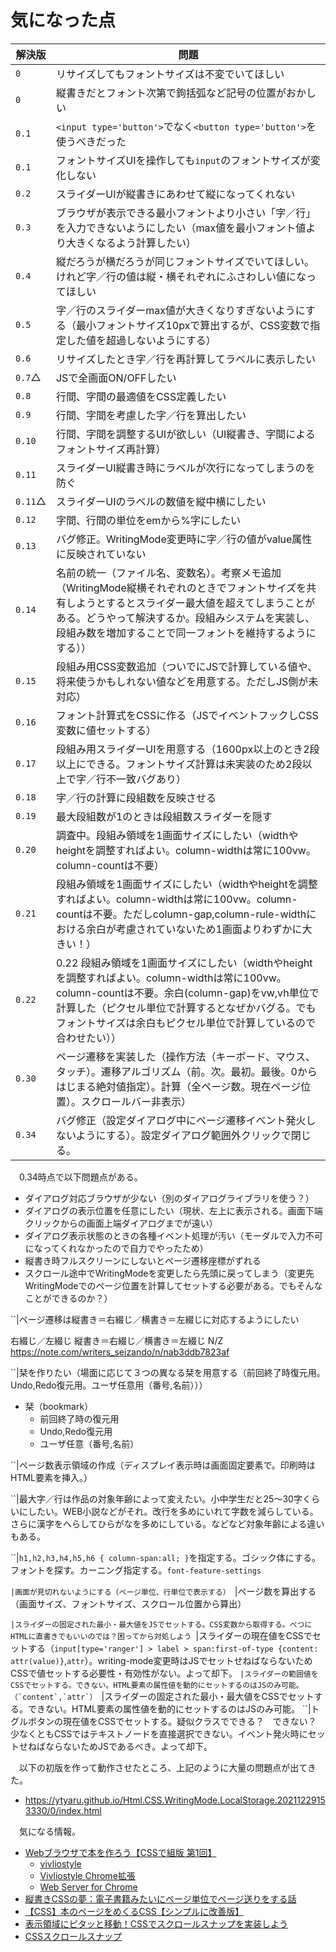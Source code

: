 # 気になった点

解決版|問題
------|----
`0`|リサイズしてもフォントサイズは不変でいてほしい
`0`|縦書きだとフォント次第で鉤括弧など記号の位置がおかしい
`0.1`|`<input type='button'>`でなく`<button type='button'>`を使うべきだった
`0.1`|フォントサイズUIを操作しても`input`のフォントサイズが変化しない
`0.2`|スライダーUIが縦書きにあわせて縦になってくれない
`0.3`|ブラウザが表示できる最小フォントより小さい「字／行」を入力できないようにしたい（max値を最小フォント値より大きくなるよう計算したい）
`0.4`|縦だろうが横だろうが同じフォントサイズでいてほしい。けれど字／行の値は縦・横それぞれにふさわしい値になってほしい
`0.5`|字／行のスライダーmax値が大きくなりすぎないようにする（最小フォントサイズ10pxで算出するが、CSS変数で指定した値を超過しないようにする）
`0.6`|リサイズしたとき字／行を再計算してラベルに表示したい
`0.7`△|JSで全画面ON/OFFしたい
`0.8`|行間、字間の最適値をCSS定義したい
`0.9`|行間、字間を考慮した字／行を算出したい
`0.10`|行間、字間を調整するUIが欲しい（UI縦書き、字間によるフォントサイズ再計算）
`0.11`|スライダーUI縦書き時にラベルが次行になってしまうのを防ぐ
`0.11`△|スライダーUIのラベルの数値を縦中横にしたい
`0.12`|字間、行間の単位をemから%字にしたい
`0.13`|バグ修正。WritingMode変更時に字／行の値がvalue属性に反映されていない
`0.14`|名前の統一（ファイル名、変数名）。考察メモ追加（WritingMode縦横それぞれのときでフォントサイズを共有しようとするとスライダー最大値を超えてしまうことがある。どうやって解決するか。段組みシステムを実装し、段組み数を増加することで同一フォントを維持するようにする））
`0.15`|段組み用CSS変数追加（ついでにJSで計算している値や、将来使うかもしれない値などを用意する。ただしJS側が未対応）
`0.16`|フォント計算式をCSSに作る（JSでイベントフックしCSS変数に値セットする）
`0.17`|段組み用スライダーUIを用意する（1600px以上のとき2段以上にできる。フォントサイズ計算は未実装のため2段以上で字／行不一致バグあり）
`0.18`|字／行の計算に段組数を反映させる
`0.19`|最大段組数が1のときは段組数スライダーを隠す
`0.20`|調査中。段組み領域を1画面サイズにしたい（widthやheightを調整すればよい。column-widthは常に100vw。column-countは不要）
`0.21`|段組み領域を1画面サイズにしたい（widthやheightを調整すればよい。column-widthは常に100vw。column-countは不要。ただしcolumn-gap,column-rule-widthにおける余白が考慮されていないため1画面よりわずかに大きい！）
`0.22`|0.22 段組み領域を1画面サイズにしたい（widthやheightを調整すればよい。column-widthは常に100vw。column-countは不要。余白(column-gap)をvw,vh単位で計算した（ピクセル単位で計算するとなぜかバグる。でもフォントサイズは余白もピクセル単位で計算しているので合わせたい））
`0.30`|ページ遷移を実装した（操作方法（キーボード、マウス、タッチ）。遷移アルゴリズム（前。次。最初。最後。0からはじまる絶対値指定）。計算（全ページ数。現在ページ位置）。スクロールバー非表示）
`0.34`|バグ修正（設定ダイアログ中にページ遷移イベント発火しないようにする）。設定ダイアログ範囲外クリックで閉じる。

　0.34時点で以下問題点がある。

* ダイアログ対応ブラウザが少ない（別のダイアログライブラリを使う？）
* ダイアログの表示位置を任意にしたい（現状、左上に表示される。画面下端クリックからの画面上端ダイアログまでが遠い）
* ダイアログ表示状態のときの各種イベント処理が汚い（モーダルで入力不可になってくれなかったので自力でやったため）
* 縦書き時フルスクリーンにしないとページ遷移座標がずれる
* スクロール途中でWritingModeを変更したら先頭に戻ってしまう（変更先WritingModeでのページ位置を計算してセットする必要がある。でもそんなことができるのか？）


``|ページ遷移は縦書き＝右綴じ／横書き＝左綴じに対応するようにしたい

右綴じ／左綴じ
縦書き＝右綴じ／横書き＝左綴じ
N/Z
https://note.com/writers_seizando/n/nab3ddb7823af

``|栞を作りたい（場面に応じて３つの異なる栞を用意する（前回終了時復元用。Undo,Redo復元用。ユーザ任意用（番号,名前）））

* 栞（bookmark）
	* 前回終了時の復元用
	* Undo,Redo復元用
	* ユーザ任意（番号,名前）

``|ページ数表示領域の作成（ディスプレイ表示時は画面固定要素で。印刷時はHTML要素を挿入。）

``|最大字／行は作品の対象年齢によって変えたい。小中学生だと25〜30字くらいにしたい。WEB小説などがそれ。改行を多めにいれて字数を減らしている。さらに漢字をへらしてひらがなを多めにしている。などなど対象年齢による違いもある。

``|`h1,h2,h3,h4,h5,h6 { column-span:all; }`を指定する。ゴシック体にする。フォントを探す。カーニング指定する。`font-feature-settings`

``|画面が見切れないようにする（ページ単位、行単位で表示する）
``|ページ数を算出する（画面サイズ、フォントサイズ、スクロール位置から算出）

``|スライダーの固定された最小・最大値をJSでセットする。CSS変数から取得する。べつにHTMLに直書きでもいいのでは？困ってから対処しよう
``|スライダーの現在値をCSSでセットする（`input[type='ranger'] > label > span:first-of-type {content: attr(value)}`,`attr`）。writing-mode変更時はJSでセットせねばならないためCSSで値セットする必要性・有効性がない。よって却下。
``|スライダーの範囲値をCSSでセットする。できない。HTML要素の属性値を動的にセットするのはJSのみ可能。（`content`,`attr`）
``|スライダーの固定された最小・最大値をCSSでセットする。できない。HTML要素の属性値を動的にセットするのはJSのみ可能。
``|トグルボタンの現在値をCSSでセットする。疑似クラスでできる？　できない？　少なくともCSSではテキストノードを直接選択できない。イベント発火時にセットせねばならないためJSであるべき。よって却下。

　以下の初版を作って動作させたところ、上記のように大量の問題点が出てきた。

* https://ytyaru.github.io/Html.CSS.WritingMode.LocalStorage.20211229153330/0/index.html

　気になる情報。

* [Webブラウザで本を作ろう【CSSで組版 第1回】](https://www.ntt-tx.co.jp/column/dojo_review_blog/20180710/)
    * [vivliostyle](https://vivliostyle.org/)
    * [Vivliostyle Chrome拡張](https://chrome.google.com/webstore/detail/vivliostyle/ffeiildjegeigkbobbakjjmfeacadbne)
    * [Web Server for Chrome](https://chrome.google.com/webstore/detail/web-server-for-chrome/ofhbbkphhbklhfoeikjpcbhemlocgigb)
* [縦書きCSSの夢：電子書籍みたいにページ単位でページ送りをする話](https://qiita.com/rutan/items/4d038b8ed14c99040617)
* [【CSS】本のページをめくるCSS【シンプルに改善版】](https://little-strange.hatenablog.com/entry/2021/08/30/235839)
* [表示領域にピタッと移動！CSSでスクロールスナップを実装しよう](https://www.webcreatorbox.com/tech/scroll-snap)
* [CSSスクロールスナップ](https://developer.mozilla.org/ja/docs/Web/CSS/CSS_Scroll_Snap/Basic_concepts)


